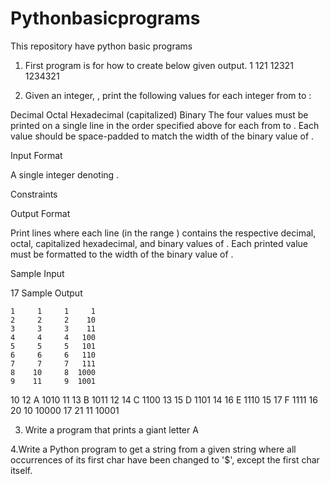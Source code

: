 # Pythonbasicprograms
This repository have python basic programs
1. First program is for how to create below given output.
    1
   121
  12321
 1234321

2. Given an integer, , print the following values for each integer  from  to :

Decimal
Octal
Hexadecimal (capitalized)
Binary
The four values must be printed on a single line in the order specified above for each  from  to . Each value should be space-padded to match the width of the binary value of .

Input Format

A single integer denoting .

Constraints

Output Format

Print  lines where each line  (in the range ) contains the respective decimal, octal, capitalized hexadecimal, and binary values of . Each printed value must be formatted to the width of the binary value of .

Sample Input

17
Sample Output

    1     1     1     1
    2     2     2    10
    3     3     3    11
    4     4     4   100
    5     5     5   101
    6     6     6   110
    7     7     7   111
    8    10     8  1000
    9    11     9  1001
   10    12     A  1010
   11    13     B  1011
   12    14     C  1100
   13    15     D  1101
   14    16     E  1110
   15    17     F  1111
   16    20    10 10000
   17    21    11 10001     
   
   3. Write a program that prints a giant letter A 
   
   4.Write a Python program to get a string from a given string where all occurrences of its first char have been changed to '$', 
   except the first char itself.
